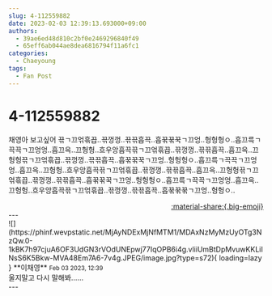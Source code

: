 ```yaml
---
slug: 4-112559882
date: 2023-02-03 12:39:13.693000+09:00
authors:
  - 39ae6ed48d810c2bf0e2469296840f49
  - 65eff6ab044ae8dea6816794f11a6fc1
categories:
  - Chaeyoung
tags:
  - Fan Post
---
```


# 4-112559882

<div class="post-container" markdown="1">
<div class="content-container md-sidebar__scrollwrap" markdown="1">

채영아 보고싶어 끆ㄱ끄얶흒끕..끆껑껑..끆끆흡끅..흡꾺꾺꾹ㄱ끄엉..헝헝헝ㅇ..흡끄륵ㄱ끅끅ㄱ끄엉엉..흡끄윽..끄헝헝..흐우앙흡끅끆ㄱ끄얶흒끕..끆껑껑..끆끆흡끅..흡끄윽..끄헝헝끆ㄱ끄얶흒끕..끆껑껑..끆끆흡끅..흡꾺꾺꾹ㄱ끄엉..헝헝헝ㅇ..흡끄륵ㄱ끅끅ㄱ끄엉엉..흡끄윽..끄헝헝..흐우앙흡끅끆ㄱ끄얶흒끕..끆껑껑..끆끆흡끅..흡끄윽..끄헝헝끆ㄱ끄얶흒끕..끆껑껑..끆끆흡끅..흡꾺꾺꾹ㄱ끄엉..헝헝헝ㅇ..흡끄륵ㄱ끅끅ㄱ끄엉엉..흡끄윽..끄헝헝..흐우앙흡끅끆ㄱ끄얶흒끕..끆껑껑..끆끆흡끅..흡꾺꾺꾺ㄱ끄엉..헝헝ㅇ..

</div>
</div>

<div style="text-align: right;" markdown="1">
<a href="https://weverse.io/fromis9/fanpost/4-112559882" style="text-align: right;">:material-share:{.big-emoji}</a>
</div>
---

<div class="comments-container md-sidebar__scrollwrap" markdown="1">
<div class="comment" markdown="1">
<div class='id-container' markdown="1">
![](https://phinf.wevpstatic.net/MjAyNDExMjNfMTM1/MDAxNzMyMzUyOTg3NzQw.0-1kBK7h97cjuA6OF3UdGN3rVOdUNEpwj77IqOPB6i4g.vliiUmBtDpMvuwKKLiINsS6K5Bkw-MVA48Em7A6-7v4g.JPEG/image.jpg?type=s72){ loading=lazy }
**<span class="artist">이채영</span>** <small>Feb 03 2023, 12:39</small><br>
</div>
<div class='comment-body' markdown="1">
울지말고 다시 말해봐……
</div>
</div>
</div>
---
